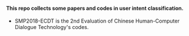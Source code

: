#### This repo collects some papers and codes in user intent classification.

- SMP2018-ECDT is the 2nd Evaluation of Chinese Human-Computer Dialogue Technology's codes.
